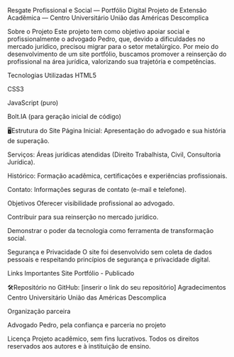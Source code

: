 Resgate Profissional e Social — Portfólio Digital
Projeto de Extensão Acadêmica — Centro Universitário União das Américas Descomplica

Sobre o Projeto
Este projeto tem como objetivo apoiar social e profissionalmente o advogado Pedro, que, devido a dificuldades no mercado jurídico, precisou migrar para o setor metalúrgico.
Por meio do desenvolvimento de um site portfólio, buscamos promover a reinserção do profissional na área jurídica, valorizando sua trajetória e competências.

Tecnologias Utilizadas
HTML5

CSS3

JavaScript (puro)

Bolt.IA (para geração inicial de código)

🖥Estrutura do Site
Página Inicial: Apresentação do advogado e sua história de superação.

Serviços: Áreas jurídicas atendidas (Direito Trabalhista, Civil, Consultoria Jurídica).

Histórico: Formação acadêmica, certificações e experiências profissionais.

Contato: Informações seguras de contato (e-mail e telefone).

Objetivos
Oferecer visibilidade profissional ao advogado.

Contribuir para sua reinserção no mercado jurídico.

Demonstrar o poder da tecnologia como ferramenta de transformação social.

Segurança e Privacidade
O site foi desenvolvido sem coleta de dados pessoais e respeitando princípios de segurança e privacidade digital.

Links Importantes
Site Portfólio - Publicado

🛠Repositório no GitHub: [inserir o link do seu repositório]
Agradecimentos
Centro Universitário União das Américas Descomplica

Organização parceira

Advogado Pedro, pela confiança e parceria no projeto

Licença
Projeto acadêmico, sem fins lucrativos.
Todos os direitos reservados aos autores e à instituição de ensino.
